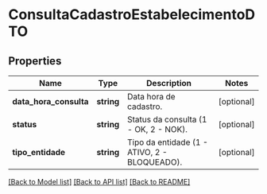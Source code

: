 # ConsultaCadastroEstabelecimentoDTO

## Properties
Name | Type | Description | Notes
------------ | ------------- | ------------- | -------------
**data_hora_consulta** | **string** | Data hora de cadastro. | [optional] 
**status** | **string** | Status da consulta (1 - OK, 2 - NOK). | [optional] 
**tipo_entidade** | **string** | Tipo da entidade (1 - ATIVO, 2 - BLOQUEADO). | [optional] 

[[Back to Model list]](../README.md#documentation-for-models) [[Back to API list]](../README.md#documentation-for-api-endpoints) [[Back to README]](../README.md)


